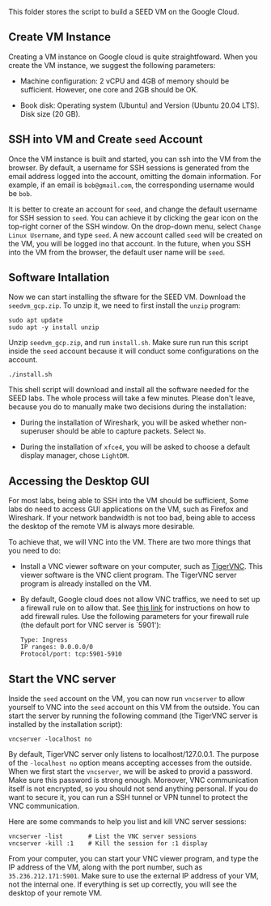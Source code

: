 
This folder stores the script to build a SEED VM on
the Google Cloud. 

## Create VM Instance

Creating a VM instance on Google cloud is quite straightfoward. 
When you create the VM instance, we suggest the following parameters: 

- Machine configuration: 2 vCPU and 4GB of memory should be sufficient. 
  However, one core and 2GB should be OK.

- Book disk: Operating system (Ubuntu) and Version (Ubuntu 20.04 LTS). 
  Disk size (20 GB). 


## SSH into VM and Create `seed` Account

Once the VM instance is built and started, you can ssh into the VM from the browser. 
By default, a username for SSH sessions is generated from the
email address logged into the account, omitting the domain information. For
example, if an email is `bob@gmail.com`, the corresponding username would be
`bob`.

It is better to create an account for `seed`, and change the default username 
for SSH session to `seed`. You can achieve it by clicking the gear icon
on the top-right corner of the SSH window. On the drop-down menu, select
`Change Linux Username`, and type `seed`. A new account called `seed` will be 
created on the VM, you will be logged ino that account. In the future,
when you SSH into the VM from the browser, the default user name
will be `seed`.  


## Software Intallation 

Now we can start installing the sftware for the SEED VM. 
Download the `seedvm_gcp.zip`. To unzip it, we need to 
first install the `unzip` program: 
```
sudo apt update
sudo apt -y install unzip
```

Unzip `seedvm_gcp.zip`, and run `install.sh`. Make sure 
run run this script inside the `seed` account because it 
will conduct some configurations on the account. 

```
./install.sh
```

This shell script will download and install all the software needed for 
the SEED labs. The whole process will take a few minutes. Please 
don't leave, because you do to manually make two decisions
during the installation:

- During the installation of Wireshark, you will be asked 
  whether non-superuser should be able to capture packets.
  Select `No`.

- During the installation of `xfce4`, you will be asked to 
  choose a default display manager, chose `LightDM`. 


## Accessing the Desktop GUI

For most labs, being able to SSH into the VM should be sufficient,
Some labs do need to access GUI applications on the VM, such as 
Firefox and Wireshark. If your network bandwidth is not too 
bad, being able to access the desktop of the remote VM is 
always more desirable. 

To achieve that, we will VNC into the VM. 
There are two more things that you need to do:

- Install a VNC viewer software on your computer, such as 
  [TigerVNC](https://tigervnc.org/). 
  This viewer software is the VNC client program. 
  The TigerVNC server program is already installed on the VM.   

- By default, Google cloud does not allow VNC traffics, 
  we need to set up a firewall rule on to allow that.
  See [this link](https://cloud.google.com/vpc/docs/using-firewalls) for 
  instructions on how to add firewall rules. 
  Use the following parameters for your firewall rule (the default port 
  for VNC server is `5901'):
  ```
  Type: Ingress
  IP ranges: 0.0.0.0/0
  Protocol/port: tcp:5901-5910
  ```

## Start the VNC server

Inside the `seed` account on the VM, you can now run `vncserver` 
to allow yourself to VNC into the `seed` account
on this VM from the outside. You can start the server by 
running the following command (the TigerVNC server is installed 
by the installation script): 
```
vncserver -localhost no
```

By default, TigerVNC server only listens to localhost/127.0.0.1. 
The purpose of the `-localhost no` option means accepting 
accesses from the outside. When we first start the `vncserver`, 
we will be asked to provid a password. Make sure this password 
is strong enough. Moreover, VNC communication itself is not 
encrypted, so you should not send anything personal. If you 
do want to secure it, you can run a SSH tunnel or VPN tunnel
to protect the VNC communication.

Here are some commands to help you list and kill VNC
server sessions:

```
vncserver -list       # List the VNC server sessions
vncserver -kill :1    # Kill the session for :1 display
```

From your computer, you can start your VNC viewer program,
and type the IP address of the VM, along with the port number, 
such as `35.236.212.171:5901`. Make sure to use the 
external IP address of your VM, not the internal one. If everything
is set up correctly, you will see the desktop of your 
remote VM.


